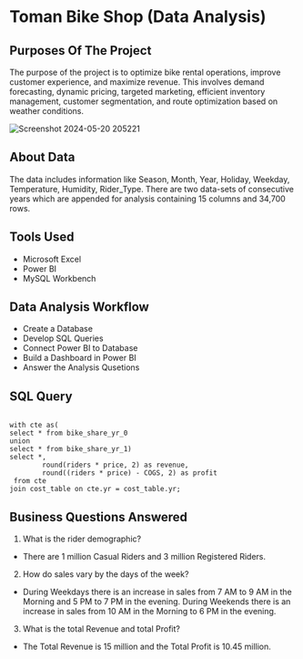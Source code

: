 # Toman Bike Shop (Data Analysis)

## Purposes Of The Project

The purpose of the project is to optimize bike rental operations, improve customer experience, and maximize revenue. This involves demand forecasting, dynamic pricing, targeted marketing, efficient inventory management, customer segmentation, and route optimization based on weather conditions. 


![Screenshot 2024-05-20 205221](https://github.com/Kanakgiri/Toman-Bike-Shop-Data-Analysis/assets/171118310/5b8b64a6-a55a-4589-8277-e911f8168742)


## About Data

The data includes information like Season, Month, Year, Holiday, Weekday, Temperature, Humidity, Rider_Type.
There are two data-sets of consecutive years which are appended for analysis containing 15 columns and 34,700 rows.

## Tools Used

- Microsoft Excel
- Power BI
- MySQL Workbench

## Data Analysis Workflow

- Create a Database
- Develop SQL Queries
- Connect Power BI to Database
- Build a Dashboard in Power BI
- Answer the Analysis Qusetions

## SQL Query

```create database bike_rent;

with cte as(
select * from bike_share_yr_0
union
select * from bike_share_yr_1)
select *,
		round(riders * price, 2) as revenue,
        round((riders * price) - COGS, 2) as profit
 from cte
join cost_table on cte.yr = cost_table.yr;

```

## Business Questions Answered

1. What is the rider demographic?
- There are 1 million Casual Riders and 3 million Registered Riders.

2. How do sales vary by the days of the week?
- During Weekdays there is an increase in sales from 7 AM to 9 AM in the Morning and 5 PM to 7 PM in the evening. During Weekends there is an increase in sales from 10 AM in the Morning to 6 PM in the evening.

3. What is the total Revenue and total Profit?
- The Total Revenue is 15 million and the Total Profit is 10.45 million.
